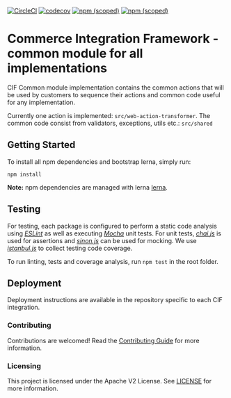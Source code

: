 [![CircleCI](https://circleci.com/gh/adobe/commerce-cif-common.svg?style=svg)](https://circleci.com/gh/adobe/commerce-cif-common)
[![codecov](https://codecov.io/gh/adobe/commerce-cif-common/branch/master/graph/badge.svg)](https://codecov.io/gh/adobe/commerce-cif-common)
[![npm (scoped)](https://img.shields.io/npm/v/@adobe/commerce-cif-common.svg?label=npm%20common)](https://www.npmjs.com/package/@adobe/commerce-cif-common)
[![npm (scoped)](https://img.shields.io/npm/v/@adobe/commerce-cif-web-action-transformer.svg?label=npm%20web-action-transformer)](https://www.npmjs.com/package/@adobe/commerce-cif-web-action-transformer)

# Commerce Integration Framework - common module for all implementations
CIF Common module implementation contains the common actions that will be used by customers 
to sequence their actions and common code useful for any implementation.   

Currently one action is implemented: `src/web-action-transformer`.
The common code consist from validators, exceptions, utils etc.: `src/shared`  

## Getting Started
To install all npm dependencies and bootstrap lerna, simply run:
```
npm install
```
**Note:** npm dependencies are managed with lerna [lerna](https://github.com/lerna/lerna).

## Testing
For testing, each package is configured to perform a static code analysis using *[ESLint](http://eslint.org/)* as well as executing
*[Mocha](https://mochajs.org/)* unit tests. For unit tests, *[chai.js](http://chaijs.com/)* is used for assertions and
*[sinon.js](http://sinonjs.org/)* can be used for mocking. We use *[istanbul.js](https://github.com/istanbuljs/nyc)* to collect testing code coverage.

To run linting, tests and coverage analysis, run `npm test` in the root folder.

## Deployment
Deployment instructions are available in the repository specific to each CIF integration.

### Contributing

Contributions are welcomed! Read the [Contributing Guide](.github/CONTRIBUTING.md) for more information.

### Licensing

This project is licensed under the Apache V2 License. See [LICENSE](.github/LICENSE) for more information.